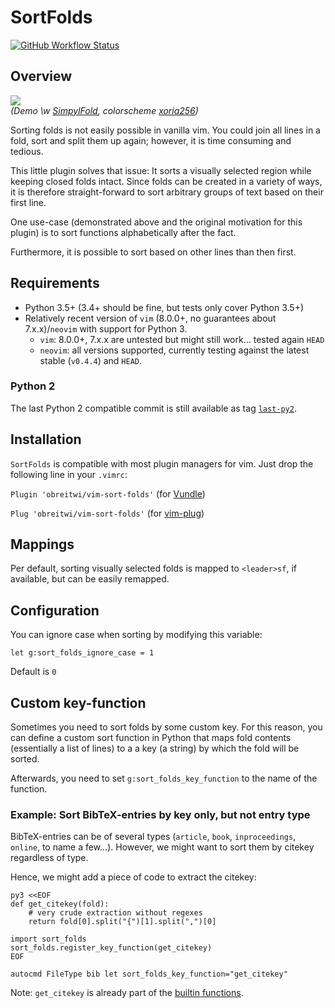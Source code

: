 # SortFolds

[![GitHub Workflow Status](https://img.shields.io/github/workflow/status/obreitwi/vim-sort-folds/Run%20tests%20in%20vim)](https://github.com/obreitwi/vim-sort-folds/actions?query=workflow%3A%22Run+tests+in+vim%22)

## Overview

![](https://raw.github.com/obreitwi/vim-sort-folds/master/doc/demo.gif)  
_(Demo \w [SimpylFold](https://github.com/tmhedberg/SimpylFold),
colorscheme [xoria256](https://github.com/vim-scripts/xoria256.vim))_

Sorting folds is not easily possible in vanilla vim. You could join all lines
in a fold, sort and split them up again; however, it is time consuming and
tedious.

This little plugin solves that issue: It sorts a visually selected region while
keeping closed folds intact. Since folds can be created in a variety of ways,
it is therefore straight-forward to sort arbitrary groups of text based on
their first line.

One use-case (demonstrated above and the original motivation for this plugin)
is to sort functions alphabetically after the fact.

Furthermore, it is possible to sort based on other lines than then first.

## Requirements

* Python 3.5+ (3.4+ should be fine, but tests only cover Python 3.5+)
* Relatively recent version of `vim` (8.0.0+, no guarantees about 7.x.x)/`neovim` with support for Python 3.
  * `vim`: 8.0.0+, 7.x.x are untested but might still work… tested again `HEAD`
  * `neovim`: all versions supported, currently testing against the latest stable (`v0.4.4`) and `HEAD`.

### Python 2
The last Python 2 compatible commit is still available as tag [`last-py2`](https://github.com/obreitwi/vim-sort-folds/releases/tag/last-py2).

## Installation

`SortFolds` is compatible with most plugin managers for vim.
Just drop the following line in your `.vimrc`:

`Plugin 'obreitwi/vim-sort-folds'`
(for [Vundle](https://github.com/VundleVim/Vundle.vim))

`Plug 'obreitwi/vim-sort-folds'`
(for [vim-plug](https://github.com/junegunn/vim-plug))


## Mappings

Per default, sorting visually selected folds is mapped to `<leader>sf`, if
available, but can be easily remapped.


## Configuration

You can ignore case when sorting by modifying this variable:
```vim
let g:sort_folds_ignore_case = 1
```
Default is `0`


## Custom key-function

Sometimes you need to sort folds by some custom key.
For this reason, you can define a custom sort function in Python that maps fold
contents (essentially a list of lines) to a a key (a string) by which the fold
will be sorted.

Afterwards, you need to set `g:sort_folds_key_function` to the name of the
function.

### Example: Sort BibTeX-entries by key only, but not entry type

BibTeX-entries can be of several types (`article`, `book`, `inproceedings`,
`online`, to name a few…). However, we might want to sort them by citekey
regardless of type.

Hence, we might add a piece of code to extract the citekey:
```vim
py3 <<EOF
def get_citekey(fold):
    # very crude extraction without regexes
    return fold[0].split("{")[1].split(",")[0]

import sort_folds
sort_folds.register_key_function(get_citekey)
EOF

autocmd FileType bib let sort_folds_key_function="get_citekey"
```

Note: `get_citekey` is already part of the
[builtin functions](python3/sort_folds/key_functions.py).
